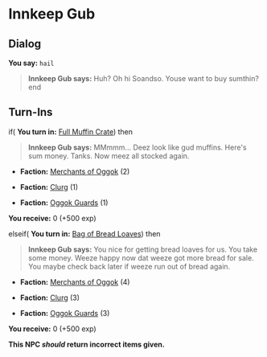 # Innkeep Gub
## Dialog

**You say:** `hail`



>**Innkeep Gub says:** Huh? Oh hi Soandso. Youse want to buy sumthin?
end

## Turn-Ins





if( **You turn in:** [Full Muffin Crate](/item/1839)) then  


>**Innkeep Gub says:** MMmmm... Deez look like gud muffins. Here's sum money. Tanks. Now meez all stocked again.


* __Faction:__ [Merchants of Oggok](/faction/338) (2)


* __Faction:__ [Clurg](/faction/228) (1)


* __Faction:__ [Oggok Guards](/faction/337) (1)


 **You receive:** 0 (+500 exp)

elseif( **You turn in:** [Bag of Bread Loaves](/item/1838)) then  


>**Innkeep Gub says:** You nice for getting bread loaves for us. You take some money. Weeze happy now dat weeze got more bread for sale. You maybe check back later if weeze run out of bread again.


* __Faction:__ [Merchants of Oggok](/faction/338) (4)


* __Faction:__ [Clurg](/faction/228) (3)


* __Faction:__ [Oggok Guards](/faction/337) (3)


 **You receive:** 0 (+500 exp)

**This NPC *should* return incorrect items given.**
